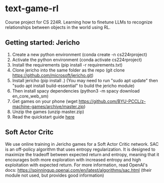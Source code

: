 # text-game-rl

Course project for CS 224R. Learning how to finetune LLMs to recognize relationships between objects in the world using RL.

## Getting started: Jericho

1. Create a new python environment (conda create -n cs224rproject)
2. Activate the python environment (conda activate cs224rproject)
3. Install the requirements (pip install -r requirements.txt)
4. Clone jericho into the same folder as the repo (git clone https://github.com/microsoft/jericho.git)
5. Install jericho (pip install .) (You may need to run "sudo apt update" then "sudo apt install build-essential" to build the jericho module)
6. Then install spacy dependencies (python3 -m spacy download en_core_web_sm)
7. Get games on your phone (wget https://github.com/BYU-PCCL/z-machine-games/archive/master.zip)
8. Unzip the games (unzip master.zip)
9. Read the quickstart guide [here](https://jericho-py.readthedocs.io/en/latest/tutorial_quick.html)

## Soft Actor Critc

We use online training in Jericho games for a Soft Actor Critic network.
SAC is an off-policy algorithm that uses entropy regularization. It is designed to maximize the tradeoff between expected return and entropy, meaning that it encourages both more exploration with increased entropy and high exploitation with expected return.
For more information, read OpenAI's docs: https://spinningup.openai.com/en/latest/algorithms/sac.html (their module not used, but provides good information)
